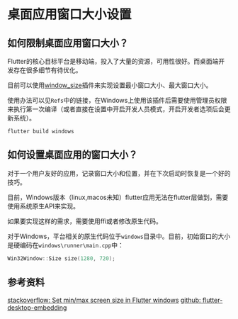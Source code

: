 # 桌面应用窗口大小设置

## 如何限制桌面应用窗口大小？

Flutter的核心目标平台是移动端，投入了大量的资源，可用性很好。而桌面端开发存在很多细节有待优化。

目前可以使用[window_size](https://github.com/google/flutter-desktop-embedding)插件来实现设置最小窗口大小、最大窗口大小。

使用办法可以见`Refs`中的链接，在Windows上使用该插件后需要使用管理员权限来执行第一次编译（或者直接在设置中开启开发人员模式，开启开发者选项后会更新系统）。

```
flutter build windows
```

## 如何设置桌面应用的窗口大小？

对于一个用户友好的应用，记录窗口大小和位置，并在下次启动时恢复是一个好的技巧。

目前，Windows版本（linux,macos未知）flutter应用无法在flutter层做到，需要使用系统原生API来实现。

如果要实现这样的需求，需要使用ffi或者修改原生代码。

对于Windows，平台相关的原生代码位于`windows`目录中。目前，初始窗口的大小是硬编码在`windows\runner\main.cpp`中：

```cpp
Win32Window::Size size(1280, 720);
```

## 参考资料

[stackoverflow: Set min/max screen size in Flutter windows](https://stackoverflow.com/questions/69755091/set-min-max-screen-size-in-flutter-windows)
[github: flutter-desktop-embedding](https://github.com/google/flutter-desktop-embedding)